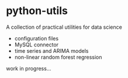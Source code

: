 # python-utils
A collection of practical utilities for data science

- configuration files
- MySQL connector
- time series and ARIMA models
- non-linear random forest regression

work in progress...